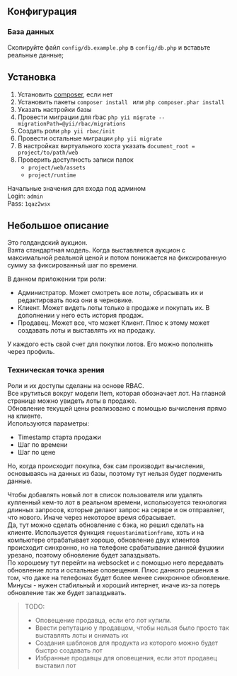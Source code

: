 Конфигурация
-------------

### База данных

Скопируйте файл `config/db.example.php` в `config/db.php`  и вставьте реальные данные;

Установка
------------

1. Установить [composer](https://getcomposer.org/download/), если нет
2. Установить пакеты ```composer install ``` или ``` php composer.phar install ```
3. Указать настройки базы
4. Провести миграции для rbac ```php yii migrate --migrationPath=@yii/rbac/migrations```
5. Создать роли ```php yii rbac/init```
6. Провести остальные миграции ```php yii migrate```
7. В настройках виртуального хоста указать ```document_root = project/to/path/web```
8. Проверить доступность записи папок 
    - ```project/web/assets```
    - ```project/runtime```
    
Начальные значения для входа под админом  
Login: ```admin```  
Pass: ```1qaz2wsx```  

Небольшое описание
------------

Это голдандский аукцион.  
Взята стандартная модель. Когда выставляется аукцион с максимальной реальной ценой и потом понижается на фиксированную сумму за фиксированный шаг по времени.  

В данном приложении три роли:
- Администратор. Может смотреть все лоты, сбрасывать их и редактировать пока они в черновике.
- Клиент. Может видеть лоты только в продаже и покупать их. В дополнении у него есть история продаж.
- Продавец. Может все, что может Клиент. Плюс к этому может создавать лоты и выставлять их на продажу.


У каждого есть свой счет для покупки лотов. Его можно пополнять через профиль.

### Техническая точка зрения
Роли и их доступы сделаны на основе RBAC.  
Все крутиться вокруг модели Item, которая обозначает лот.
На главной странице можно увидеть лоты в продаже.  
Обновление текущей цены реализовано с помощью вычисления прямо на клиенте.  
Используются параметры: 
- Timestamp старта продажи
- Шаг по времени 
- Шаг по цене

Но, когда происходит покупка, бэк сам производит вычисления, основываясь на данных из базы, поэтому тут нельзя будет подменить данные.

Чтобы добавлять новый лот в список пользователя или удалять купленный кем-то лот в реальном времени, испольюзуется технология длинных запросов,
которые делают запрос на сервре и он отправляет, что нового. Иначе через некоторое время сбрасывает.  
Да, тут можно сделать обновление с бэка, но решил сделать на клиенте. Используется функция ```requestanimationframe```, хоть и на компьютере отрабатывает хорошо, обновление двух клиентов происходит синхронно, но на телефоне срабатывание данной фуцкиии урезано, поэтому обновление будет запаздывать.  
По хорошему тут перейти на websocket и с помощью него передавать обновление лота и остальные оповещения. Плюс данного решения в том, что даже на телефонах будет более менее синхронное обновление. Минусы - нужен стабильный и хороший интернет, иначе из-за потерь обновление так же будет запаздывать.

> TODO: 
> - Оповещение продавца, если его лот купили.
> - Ввести репутацию у продавцом, чтобы нельзя было просто так выставлять лоты и снимать их
> - Создания шаблонов для продукта из которого можно будет быстро создавать лот
> - Избранные продавцы для оповещения, если этот продавец выставил лот 
 
